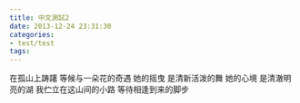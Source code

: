 ```yaml
---
title: 中文測試2
date: 2013-12-24 23:31:30
categories:
- test/test
tags:
---
```


在孤山上踌躇
等候与一朵花的奇遇
她的摇曳
是清新活泼的舞
她的心境
是清澈明亮的湖
我伫立在这山间的小路
等待相逢到来的脚步
